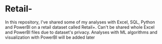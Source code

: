 # Retail-
In this repository, I've shared some of my analyses with Excel, SQL, Python and PowerBI on a retail dataset called Retail+. Can't be shared whole Excel and PowerBI files due to  dataset's privacy. Analyses with ML algorithms and visualization with PowerBI will be added later
